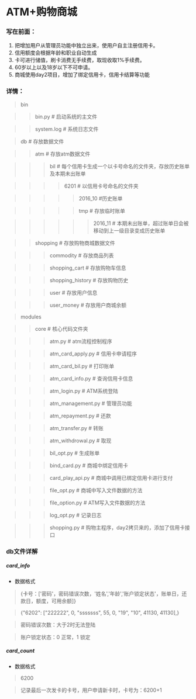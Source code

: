 #   ATM+购物商城
### 写在前面：

1. 把增加用户从管理员功能中独立出来，使用户自主注册信用卡。
2. 信用额度会根据年龄和职业自动生成
3.  卡可进行储值，刷卡消费无手续费，取现收取1%手续费。
4.  60岁以上以及18岁以下不可申请。
5.  商城使用day2项目，增加了绑定信用卡，信用卡结算等功能




### 详情：

>bin

>>bin.py   # 启动系统的主文件

>>system.log  # 系统日志文件

>db  # 存放数据文件

>>atm  # 存放atm数据文件

>>>bil  # 每个信用卡生成一个以卡号命名的文件夹，存放历史账单及本期未出账单

>>>>6201  # 以信用卡号命名的文件夹

>>>>>2016_10  #历史账单

>>>>>tmp  # 存放临时账单

>>>>>>2016_11  # 本期未出账单，超过账单日会被移动到上一级目录变成历史账单

>>shopping  # 存放购物商城数据文件

>>>commodity  # 存放商品列表

>>>shopping_cart  # 存放购物车信息

>>>shopping_history  # 存放购物历史

>>>user  # 存放用户信息

>>>user_money  # 存放用户商城余额


>modules

>>core  # 核心代码文件夹

>>>atm.py  # atm流程控制程序

>>>atm_card_apply.py  # 信用卡申请程序

>>>atm_card_bil.py  # 打印账单

>>>atm_card_info.py  # 查询信用卡信息

>>>atm_login.py  # ATM系统登陆

>>>atm_management.py  # 管理员功能

>>>atm_repayment.py  # 还款

>>>atm_transfer.py  # 转账

>>>atm_withdrowal.py  # 取现

>>>bil_opt.py  # 生成账单

>>>bind_card.py  # 商城中绑定信用卡

>>>card_play_api.py  # 商城中调用已绑定信用卡进行支付

>>>file_opt.py  # 商城中写入文件数据的方法

>>>file_option.py  # ATM写入文件数据的方法

>>>log_opt.py  # 记录日志

>>>shopping.py  # 购物主程序，day2拷贝来的，添加了信用卡接口


### db文件详解

##### card_info

* 数据格式
 

>{卡号：['密码'，密码错误次数，'姓名','年龄','账户锁定状态'，账单日，还款日，额度，可用余额]}

>{"6202": ["222222", 0, "sssssss", 55, 0, "19", "10", 41130, 41130],}
 
>密码错误次数：大于2时无法登陆

>账户锁定状态：0 正常，1 锁定


##### card_count

* 数据格式

> 6200

> 记录最后一次发卡的卡号，用户申请新卡时，卡号为：6200+1